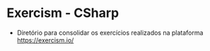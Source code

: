 # Exercism - CSharp
- Diretório para consolidar os exercícios realizados na plataforma https://exercism.io/
